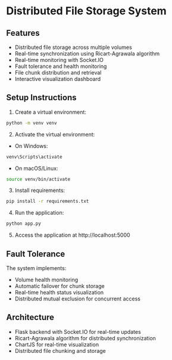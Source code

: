 # Distributed File Storage System

## Features
- Distributed file storage across multiple volumes
- Real-time synchronization using Ricart-Agrawala algorithm
- Real-time monitoring with Socket.IO
- Fault tolerance and health monitoring
- File chunk distribution and retrieval
- Interactive visualization dashboard

## Setup Instructions

1. Create a virtual environment:
```bash
python -m venv venv
```

2. Activate the virtual environment:
- On Windows:
```bash
venv\Scripts\activate
```
- On macOS/Linux:
```bash
source venv/bin/activate
```

3. Install requirements:
```bash
pip install -r requirements.txt
```

4. Run the application:
```bash
python app.py
```

5. Access the application at http://localhost:5000

## Fault Tolerance
The system implements:
- Volume health monitoring
- Automatic failover for chunk storage
- Real-time health status visualization
- Distributed mutual exclusion for concurrent access

## Architecture
- Flask backend with Socket.IO for real-time updates
- Ricart-Agrawala algorithm for distributed synchronization
- ChartJS for real-time visualization
- Distributed file chunking and storage
